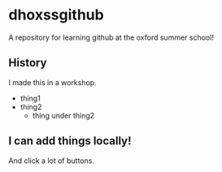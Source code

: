 # dhoxssgithub
A repository for learning github at the oxford summer school!

## History

I made this in a workshop.

* thing1
* thing2
  * thing under thing2


## I can add things locally!

And click a lot of buttons.